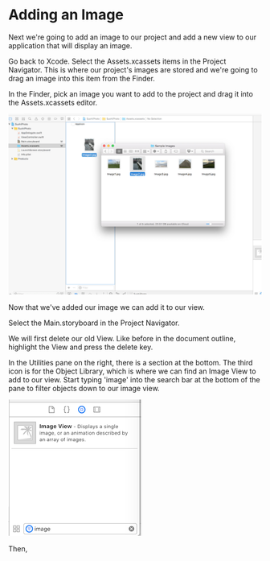 # Adding an Image

Next we're going to add an image to our project and add a new view to our application that will display an image.

Go back to Xcode. Select the Assets.xcassets items in the Project Navigator. This is where our project's images are stored and we're going to drag an image into this item from the Finder.

In the Finder, pick an image you want to add to the project and drag it into the Assets.xcassets editor.

![](/assets/Sushi11.png)

Now that we've added our image we can add it to our view.

Select the Main.storyboard in the Project Navigator.

We will first delete our old View. Like before in the document outline, highlight the View and press the delete key.

In the Utilities pane on the right, there is a section at the bottom. The third icon is for the Object Library, which is where we can find an Image View to add to our view. Start typing 'image' into the search bar at the bottom of the pane to filter objects down to our image view.

![](/assets/Sushi10.png)

Then,



